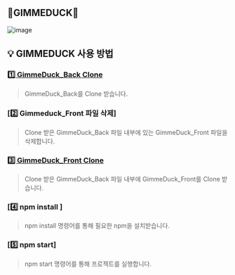## 🐤GIMMEDUCK🐤

![image](https://user-images.githubusercontent.com/100677209/172299249-47e598e3-c5bc-4eec-9bb1-114950c5bd8e.png)


<!--

**Here are some ideas to get you started:**

🙋‍♀️ A short introduction - what is your organization all about?
🌈 Contribution guidelines - how can the community get involved?
👩‍💻 Useful resources - where can the community find your docs? Is there anything else the community should know?
🍿 Fun facts - what does your team eat for breakfast?
🧙 Remember, you can do mighty things with the power of [Markdown](https://docs.github.com/github/writing-on-github/getting-started-with-writing-and-formatting-on-github/basic-writing-and-formatting-syntax)
-->

## 💡 GIMMEDUCK 사용 방법



### [1️⃣ GimmeDuck_Back Clone](https://github.com/GimmeDuck/GimmeDuck_Back)

> GimmeDuck_Back를 Clone 받습니다.

### [2️⃣ Gimmeduck_Front 파일 삭제] 

> Clone 받은 GimmeDuck_Back 파일 내부에 있는 GimmeDuck_Front 파일을 삭제합니다.

### [3️⃣ GimmeDuck_Front Clone](https://github.com/GimmeDuck/GimmeDuck_Front) 

> Clone 받은 GimmeDuck_Back 파일 내부에 GimmeDuck_Front를 Clone 받습니다. 

### [4️⃣ npm install ]

> npm install 명령어를 통해 필요한 npm을 설치받습니다. 

### [5️⃣ npm start]

> npm start 명령어를 통해 프로젝트를 실행합니다.


